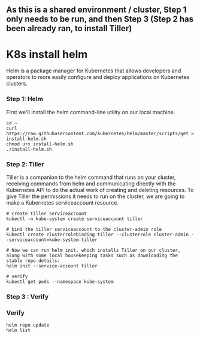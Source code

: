 ## As this is a shared environment / cluster, Step 1 only needs to be run, and then Step 3 (Step 2 has been already ran, to install Tiller)

# K8s install helm

Helm is a package manager for Kubernetes that allows developers and operators to more easily configure and deploy applications on Kubernetes clusters.

### Step 1: Helm
First we'll install the helm command-line utility on our local machine.
```
cd ~
curl https://raw.githubusercontent.com/kubernetes/helm/master/scripts/get > install-helm.sh
chmod u+x install-helm.sh
./install-helm.sh
```

### Step 2: Tiller
Tiller is a companion to the helm command that runs on your cluster, receiving commands from helm and communicating directly with the Kubernetes API to do the actual work of creating and deleting resources. To give Tiller the permissions it needs to run on the cluster, we are going to make a Kubernetes serviceaccount resource.

```
# create tiller serviceaccount
kubectl -n kube-system create serviceaccount tiller

# bind the tiller serviceaccount to the cluster-admin role
kubectl create clusterrolebinding tiller --clusterrole cluster-admin --serviceaccount=kube-system:tiller

# Now we can run helm init, which installs Tiller on our cluster, along with some local housekeeping tasks such as downloading the stable repo details:
helm init --service-account tiller

# verify
kubectl get pods --namespace kube-system
```

### Step 3 : Verify

### Verify
```
helm repo update
helm list
```

